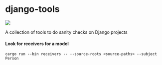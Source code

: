 # django-tools

![](https://github.com/abhijat/django-sanity/workflows/Rust/badge.svg)

A collection of tools to do sanity checks on Django projects

#### Look for receivers for a model

```shell script
cargo run --bin receivers -- --source-roots <source-paths> --subject Person
```
